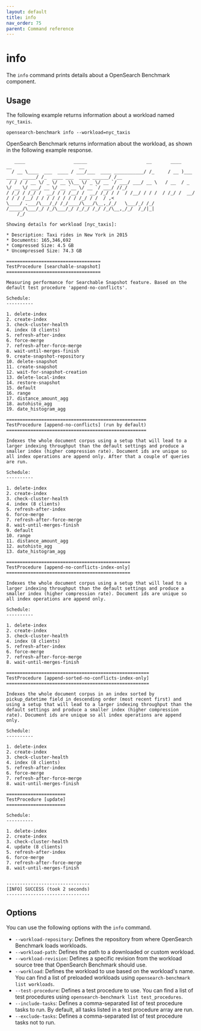 ```yaml
---
layout: default
title: info
nav_order: 75
parent: Command reference
---
```


# info

The `info` command prints details about a OpenSearch Benchmark component.

## Usage

The following example returns information about a workload named `nyc_taxis`.

```
opensearch-benchmark info --workload=nyc_taxis
```

OpenSearch Benchmark returns information about the workload, as shown in the following example response.

```
   ____                  _____                      __       ____                  __                         __
  / __ \____  ___  ____ / ___/___  ____ ___________/ /_     / __ )___  ____  _____/ /_  ____ ___  ____ ______/ /__
 / / / / __ \/ _ \/ __ \\__ \/ _ \/ __ `/ ___/ ___/ __ \   / __  / _ \/ __ \/ ___/ __ \/ __ `__ \/ __ `/ ___/ //_/
/ /_/ / /_/ /  __/ / / /__/ /  __/ /_/ / /  / /__/ / / /  / /_/ /  __/ / / / /__/ / / / / / / / / /_/ / /  / ,<
\____/ .___/\___/_/ /_/____/\___/\__,_/_/   \___/_/ /_/  /_____/\___/_/ /_/\___/_/ /_/_/ /_/ /_/\__,_/_/  /_/|_|
    /_/

Showing details for workload [nyc_taxis]:

* Description: Taxi rides in New York in 2015
* Documents: 165,346,692
* Compressed Size: 4.5 GB
* Uncompressed Size: 74.3 GB

===================================
TestProcedure [searchable-snapshot]
===================================

Measuring performance for Searchable Snapshot feature. Based on the default test procedure 'append-no-conflicts'.

Schedule:
----------

1. delete-index
2. create-index
3. check-cluster-health
4. index (8 clients)
5. refresh-after-index
6. force-merge
7. refresh-after-force-merge
8. wait-until-merges-finish
9. create-snapshot-repository
10. delete-snapshot
11. create-snapshot
12. wait-for-snapshot-creation
13. delete-local-index
14. restore-snapshot
15. default
16. range
17. distance_amount_agg
18. autohisto_agg
19. date_histogram_agg

====================================================
TestProcedure [append-no-conflicts] (run by default)
====================================================

Indexes the whole document corpus using a setup that will lead to a larger indexing throughput than the default settings and produce a smaller index (higher compression rate). Document ids are unique so all index operations are append only. After that a couple of queries are run.

Schedule:
----------

1. delete-index
2. create-index
3. check-cluster-health
4. index (8 clients)
5. refresh-after-index
6. force-merge
7. refresh-after-force-merge
8. wait-until-merges-finish
9. default
10. range
11. distance_amount_agg
12. autohisto_agg
13. date_histogram_agg

==============================================
TestProcedure [append-no-conflicts-index-only]
==============================================

Indexes the whole document corpus using a setup that will lead to a larger indexing throughput than the default settings and produce a smaller index (higher compression rate). Document ids are unique so all index operations are append only.

Schedule:
----------

1. delete-index
2. create-index
3. check-cluster-health
4. index (8 clients)
5. refresh-after-index
6. force-merge
7. refresh-after-force-merge
8. wait-until-merges-finish

=====================================================
TestProcedure [append-sorted-no-conflicts-index-only]
=====================================================

Indexes the whole document corpus in an index sorted by pickup_datetime field in descending order (most recent first) and using a setup that will lead to a larger indexing throughput than the default settings and produce a smaller index (higher compression rate). Document ids are unique so all index operations are append only.

Schedule:
----------

1. delete-index
2. create-index
3. check-cluster-health
4. index (8 clients)
5. refresh-after-index
6. force-merge
7. refresh-after-force-merge
8. wait-until-merges-finish

======================
TestProcedure [update]
======================

Schedule:
----------

1. delete-index
2. create-index
3. check-cluster-health
4. update (8 clients)
5. refresh-after-index
6. force-merge
7. refresh-after-force-merge
8. wait-until-merges-finish


-------------------------------
[INFO] SUCCESS (took 2 seconds)
-------------------------------
```

## Options

You can use the following options with the `info` command.


- `--workload-repository`: Defines the repository from where OpenSearch Benchmark loads workloads.
- `--workload-path`: Defines the path to a downloaded or custom workload.
- `--workload-revision`: Defines a specific revision from the workload source tree that OpenSearch Benchmark should use.
- `--workload`: Defines the workload to use based on the workload's name. You can find a list of preloaded workloads using `opensearch-benchmark list workloads`.
- `--test-procedure`: Defines a test procedure to use. You can find a list of test procedures using `opensearch-benchmark list test_procedures`.
- `--include-tasks`: Defines a comma-separated list of test procedure tasks to run. By default, all tasks listed in a test procedure array are run.
- `--exclude-tasks`: Defines a comma-separated list of test procedure tasks not to run.
